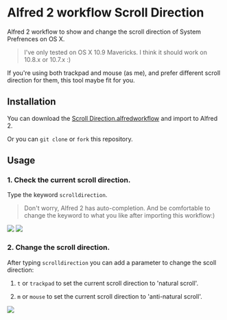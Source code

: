 # Alfred 2 workflow Scroll Direction
Alfred 2 workflow to show and change the scroll direction of System Prefrences on OS X.
> I've only tested on OS X 10.9 Mavericks. I think it should work on 10.8.x or 10.7.x :)

If you're using both trackpad and mouse (as me), and prefer different scroll direction for them,
this tool maybe fit for you.

## Installation
You can download the [Scroll Direction.alfredworkflow](https://github.com/tyeen/alfred2-wf-scroll-direction/raw/master/Scroll%20Direction.alfredworkflow) and import to Alfred 2.

Or you can `git clone` or `fork` this repository.

## Usage
### 1. Check the current scroll direction.
Type the keyword `scrolldirection`.
> Don't worry, Alfred 2 has auto-completion. And be comfortable to change the keyword to what you like after importing this workflow:)

![](https://raw.github.com/tyeen/alfred2-wf-scroll-direction/master/screenshots/show_current_scroll_direction1.png)
![](https://raw.github.com/tyeen/alfred2-wf-scroll-direction/master/screenshots/show_current_scroll_direction2.png)

### 2. Change the scroll direction.
After typing `scrolldirection` you can add a parameter to change the scoll direction:

1. `t` or `trackpad` to set the current scroll direction to 'natural scroll'.

2. `m` or `mouse` to set the current scroll direction to 'anti-natural scroll'.

![](https://raw.github.com/tyeen/alfred2-wf-scroll-direction/master/screenshots/change_current_scroll_direction.png)


